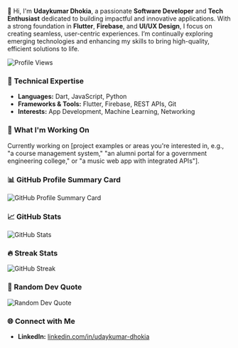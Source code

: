 👋 Hi, I'm **Udaykumar Dhokia**, a passionate **Software Developer** and **Tech Enthusiast** dedicated to building impactful and innovative applications. With a strong foundation in **Flutter**, **Firebase**, and **UI/UX Design**, I focus on creating seamless, user-centric experiences. I’m continually exploring emerging technologies and enhancing my skills to bring high-quality, efficient solutions to life.

![Profile Views](https://komarev.com/ghpvc/?username=udaykumar-dhokia&color=blue)

### 🔧 **Technical Expertise**
- **Languages:** Dart, JavaScript, Python
- **Frameworks & Tools:** Flutter, Firebase, REST APIs, Git
- **Interests:** App Development, Machine Learning, Networking

### 🌱 **What I'm Working On**
Currently working on [project examples or areas you're interested in, e.g., "a course management system," "an alumni portal for a government engineering college," or "a music web app with integrated APIs"].

### 📊 GitHub Profile Summary Card
![GitHub Profile Summary Card](https://github-profile-summary-cards.vercel.app/api/cards/profile-details?username=udaykumar-dhokia&theme=dark)

### 📈 GitHub Stats
![GitHub Stats](https://github-readme-stats.vercel.app/api?username=udaykumar-dhokia&show_icons=true&count_private=true&theme=dark)

### 🔥 Streak Stats
![GitHub Streak](https://github-readme-streak-stats.herokuapp.com/?user=udaykumar-dhokia&theme=dark)

### 💬 Random Dev Quote
![Random Dev Quote](https://quotes-github-readme.vercel.app/api?type=horizontal&theme=light)

### 🌐 **Connect with Me**
- **LinkedIn:** [linkedin.com/in/udaykumar-dhokia](https://www.linkedin.com/in/udaykumar-dhokia-57938a210)
